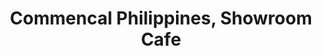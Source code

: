 ---
title: "Commencal Philippines, Showroom Cafe"
url: /taguig-metro-manila/commencal-philippines-showroom-cafe/
shop: bicycle
---